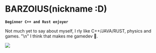 # BARZOIUS(nickname :D) 

**`Beginner C++ and Rust enjoyer`**

Not much yet to say about myself, I rly like C++/JAVA/RUST, physics and games. "\n"
I think that makes me gamedev :thinking:. 

   <p align="left">
      <a href="https://www.linkedin.com/in/moisel-rares-936258268/">
       <img src="https://img.shields.io/badge/linkedin-%230077B5.svg?&style=for-the-badge&logo=linkedin&logoColor=white" /> </a>
   </p>
